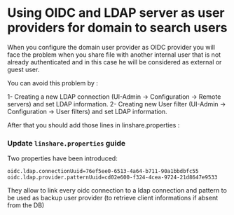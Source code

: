 
# Using OIDC and LDAP server as user providers for domain  to search  users

When you configure the domain user provider as OIDC provider you will face the problem when you share file with another internal user that is not already authenticated and in this case he will be considered as external or guest user.

You can avoid this problem by :

1- Creating a new LDAP connection (UI-Admin -> Configuration -> Remote servers) and set LDAP information.
2- Creating new User filter (UI-Admin -> Configuration -> User filters) and set LDAP information.

After that you should add those lines in linshare.properties :

### Update `linshare.properties` guide

Two properties have been introduced:
```
oidc.ldap.connectionUuid=76ef5ee0-6513-4a64-b711-90a1bbdbfc55
oidc.ldap.provider.patternUuid=cd02e600-f324-4cea-9724-21d8647e9533
```
They allow to link every oidc connection to a ldap connection and pattern to be used as backup user provider (to retrieve client informations if absent from the DB)
